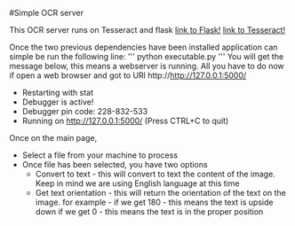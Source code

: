 #Simple OCR server

This OCR server runs on Tesseract and flask
[link to Flask!](http://flask.pocoo.org/)
[link to Tesseract!](https://github.com/tesseract-ocr/tesseract)


Once the two previous dependencies have been installed application can simple be run the following line:
'''
 python executable.py
'''
 You will get the message below, this means a webserver is running. All you have to do now if open a web browser and got to
 URl http://http://127.0.0.1:5000/

* Restarting with stat
* Debugger is active!
* Debugger pin code: 228-832-533
* Running on http://127.0.0.1:5000/ (Press CTRL+C to quit)


Once on the main page,
* Select a file from your machine to process
* Once file has been selected, you have two options
	* Convert to text - this will convert to text the content of the image. Keep in mind we are using English language at this time
	* Get text orientation - this will return the orientation of the text on the image.
		for example - if we get 180 - this means the text is upside down
					  if we get 0   - this means the text is in the proper position